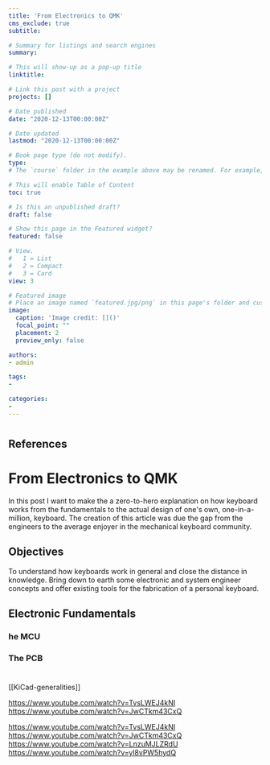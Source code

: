 ```yaml
---
title: 'From Electronics to QMK'
cms_exclude: true
subtitle:

# Summary for listings and search engines
summary:

# This will show-up as a pop-up title
linktitle: 

# Link this post with a project
projects: []

# Date published
date: "2020-12-13T00:00:00Z"

# Date updated
lastmod: "2020-12-13T00:00:00Z"

# Book page type (do not modify).
type: 
# The `course` folder in the example above may be renamed. For example, we can rename it to `book` for writing a book, `docs` for software/project documentation, `notes` for creating a notebook, or `tutorials` for creating multi-page “how to” guides.

# This will enable Table of Content
toc: true

# Is this an unpublished draft?
draft: false

# Show this page in the Featured widget?
featured: false

# View.
#   1 = List
#   2 = Compact
#   3 = Card
view: 3

# Featured image
# Place an image named `featured.jpg/png` in this page's folder and customize its options here.
image:
  caption: 'Image credit: []()'
  focal_point: ""
  placement: 2
  preview_only: false

authors:
- admin

tags:
- 

categories:
- 
---
```

#

## References

# From Electronics to QMK
In this post I want to make the a zero-to-hero explanation on how keyboard works from the fundamentals to the actual design of one's own, one-in-a-million, keyboard. The creation of this article was due the gap from the engineers to the average enjoyer in the mechanical keyboard community.

## Objectives
To understand how keyboards work in general and close the distance in knowledge. Bring down to earth some electronic and system engineer concepts and offer existing tools for the fabrication of a personal keyboard.

## Electronic Fundamentals
### he MCU
### The PCB

#
[[KiCad-generalities]]

https://www.youtube.com/watch?v=TvsLWEJ4kNI
https://www.youtube.com/watch?v=JwCTkm43CxQ


https://www.youtube.com/watch?v=TvsLWEJ4kNI
https://www.youtube.com/watch?v=JwCTkm43CxQ
https://www.youtube.com/watch?v=LnzuMJLZRdU
https://www.youtube.com/watch?v=yl8vPW5hydQ